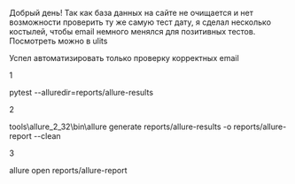 Добрый день!
Так как база данных на сайте не очищается и нет возможности проверить ту же самую тест дату, 
я сделал несколько костылей, чтобы email немного менялся для позитивных тестов. Посмотреть можно в
ulits


Успел автоматизировать только проверку корректных email


1

pytest  --alluredir=reports/allure-results


2

tools\allure_2_32\bin\allure generate reports/allure-results -o reports/allure-report --clean

3

allure open reports/allure-report
